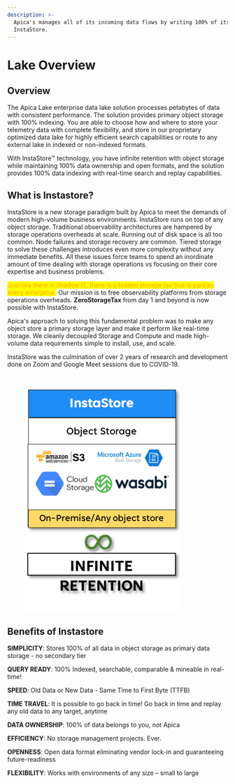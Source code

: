 ```yaml
---
description: >-
  Apica's manages all of its incoming data flows by writing 100% of its data to
  InstaStore.
---
```


# Lake Overview

## Overview

The Apica Lake enterprise data lake solution processes petabytes of data with consistent performance. The solution provides primary object storage with 100% indexing. You are able to choose how and where to store your telemetry data with complete flexibility, and store in our proprietary optimized data lake for highly efficient search capabilities or route to any external lake in indexed or non-indexed formats.

With InstaStore™ technology, you have infinite retention with object storage while maintaining 100% data ownership and open formats, and the solution provides 100% data indexing with real-time search and replay capabilities.

## What is Instastore?

InstaStore is a new storage paradigm built by Apica to meet the demands of modern high-volume business environments. InstaStore runs on top of any object storage. Traditional observability architectures are hampered by storage operations overheads at scale. Running out of disk space is all too common. Node failures and storage recovery are common. Tiered storage to solve these challenges introduces even more complexity without any immediate benefits. All these issues force teams to spend an inordinate amount of time dealing with storage operations vs focusing on their core expertise and business problems.

<mark style="color:orange;">Just like there is Shadow IT, there is a hidden storage tax that is paid by every enterprise.</mark> Our mission is to free observability platforms from storage operations overheads. **ZeroStorageTax** from day 1 and beyond is now possible with InstaStore.

Apica's approach to solving this fundamental problem was to make any object store a primary storage layer and make it perform like real-time storage. We cleanly decoupled Storage and Compute and made high-volume data requirements simple to install, use, and scale.

InstaStore was the culmination of over 2 years of research and development done on Zoom and Google Meet sessions due to COVID-19.

<figure><img src="https://logflow-docs.logiq.ai/~gitbook/image?url=https%3A%2F%2F3717450363-files.gitbook.io%2F%7E%2Ffiles%2Fv0%2Fb%2Fgitbook-x-prod.appspot.com%2Fo%2Fspaces%252F8WGNQCWSTnL2NgouIRTq%252Fuploads%252F9O4y1mOyYbKqPYP6Z4W4%252Finstastore-replay.png%3Falt%3Dmedia%26token%3D2642f13e-a2d6-4b7f-bbcf-0f475ff580ff&#x26;width=768&#x26;dpr=4&#x26;quality=100&#x26;sign=32af2edc&#x26;sv=1" alt=""><figcaption></figcaption></figure>

<figure><img src="../.gitbook/assets/image (238).png" alt=""><figcaption></figcaption></figure>

## Benefits of Instastore

**SIMPLICITY**: Stores 100% of all data in object storage as primary data storage - no secondary tier

**QUERY READY**: 100% Indexed, searchable, comparable & mineable in real-time!

**SPEED**: Old Data or New Data - Same Time to First Byte (TTFB)

**TIME TRAVEL**: It is possible to go back in time! Go back in time and replay any old data to any target, anytime

**DATA OWNERSHIP**: 100% of data belongs to you, not Apica

**EFFICIENCY**: No storage management projects. Ever.

**OPENNESS**: Open data format eliminating vendor lock-in and guaranteeing future-readiness

**FLEXIBILITY**: Works with environments of any size – small to large
